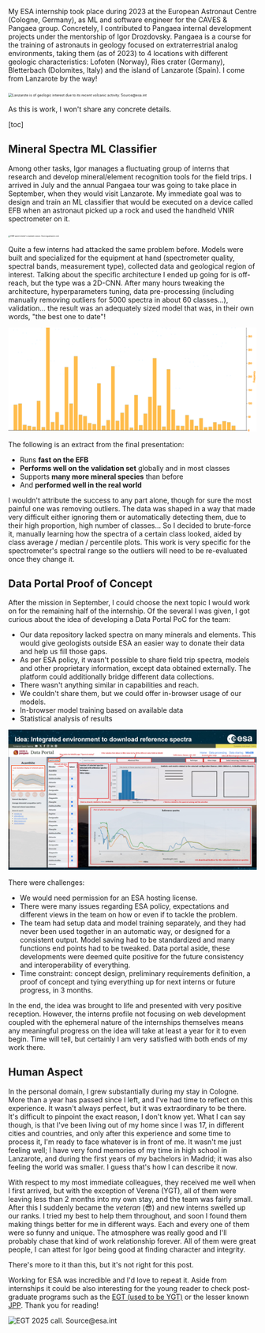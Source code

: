 My ESA internship took place during 2023 at the European Astronaut Centre (Cologne, Germany), as ML and software engineer for the CAVES & Pangaea group. Concretely, I contributed to Pangaea internal development projects under the mentorship of Igor Drozdovsky. Pangaea is a course for the training of astronauts in geology focused on extraterrestrial analog environments, taking them (as of 2023) to 4 locations with different geologic characteristics: Lofoten (Norway), Ries crater (Germany), Bletterbach (Dolomites, Italy) and the island of Lanzarote (Spain). I come from Lanzarote by the way!

<img src="https://www.esa.int/var/esa/storage/images/esa_multimedia/images/2019/01/lunar_setting/19205792-1-eng-GB/Lunar_setting_pillars.jpg" alt="Lanzarote is of geologic interest due to its recent volcanic activity. Source@esa.int" style="zoom:50%;" />

As this is work, I won't share any concrete details.

[toc]

## Mineral Spectra ML Classifier

Among other tasks, Igor manages a fluctuating group of interns that research and develop mineral/element recognition tools for the field trips. I arrived in July and the annual Pangaea tour was going to take place in September, when they would visit Lanzarote. My immediate goal was to design and train an ML classifier that would be executed on a device called EFB when an astronaut picked up a rock and used the handheld VNIR spectrometer on it.

<img src="https://m.media-amazon.com/images/I/5157F1MUymL.jpg" alt="VNIR spectrometer's example output. Source@amazon.com" style="zoom: 25%;" />

Quite a few interns had attacked the same problem before. Models were built and specialized for the equipment at hand (spectrometer quality, spectral bands, measurement type), collected data and geological region of interest. Talking about the specific architecture I ended up going for is off-reach, but the type was a 2D-CNN. After many hours tweaking the architecture,  hyperparameters tuning, data pre-processing (including manually removing outliers for 5000 spectra in about 60 classes...), validation... the result was an adequately sized model that was, in their own words, "the best one to date"!

<img src="assets/esa-internship-classImbalance.jpg" alt="One of the main challenges: class imbalance. Every column represents #samples per class." style="zoom: 50%;" />

The following is an extract from the final presentation:

- Runs **fast on the EFB**
- **Performs well on the validation set** globally and in most classes
- Supports **many more mineral species** than before
- And **performed well in the real world**

I wouldn't attribute the success to any part alone, though for sure the most painful one was removing outliers. The data was shaped in a way that made very difficult either ignoring them or automatically detecting them, due to their high proportion, high number of classes... So I decided to brute-force it, manually learning how the spectra of a certain class looked, aided by class average / median / percentile plots. This work is very specific for the spectrometer's spectral range so the outliers will need to be re-evaluated once they change it.



## Data Portal Proof of Concept

After the mission in September, I could choose the next topic I would work on for the remaining half of the internship. Of the several I was given, I got curious about the idea of developing a Data Portal PoC for the team:

- Our data repository lacked spectra on many minerals and elements. This would give geologists outside ESA an easier way to donate their data and help us fill those gaps.
- As per ESA policy, it wasn't possible to share field trip spectra, models and other proprietary information, except data obtained externally. The platform could additionally bridge different data collections.
- There wasn't anything similar in capabilities and reach.
- We couldn't share them, but we could offer in-browser usage of our models.
- In-browser model training based on available data
- Statistical analysis of results

<img src="assets/esa-internship-dataportal.jpg" alt="Pitched idea for a proposed, more advanced section of the portal." style="zoom: 80%;" />

There were challenges:

- We would need permission for an ESA hosting license.
- There were many issues regarding ESA policy, expectations and different views in the team on how or even if to tackle the problem.
- The team had setup data and model training separately, and they had never been used together in an automatic way, or designed for a consistent output. Model saving had to be standardized and many functions end points had to be tweaked. Data portal aside, these developments were deemed quite positive for the future consistency and interoperability of everything.
- Time constraint: concept design, preliminary requirements definition, a proof of concept and tying everything up for next interns or future progress, in 3 months.

In the end, the idea was brought to life and presented with very positive reception. However, the interns profile not focusing on web development coupled with the ephemeral nature of the internships themselves means any meaningful progress on the idea will take at least a year for it to even begin. Time will tell, but certainly I am very satisfied with both ends of my work there. 



## Human Aspect

In the personal domain, I grew substantially during my stay in Cologne. More than a year has passed since I left, and I've had time to reflect on this experience. It wasn't always perfect, but it was extraordinary to be there. It's difficult to pinpoint the exact reason, I don't know yet. What I can say though, is that I've been living out of my home since I was 17, in different cities and countries, and only after this experience and some time to process it, I'm ready to face whatever is in front of me. It wasn't me just feeling well; I have very fond memories of my time in high school in Lanzarote, and during the first years of my bachelors in Madrid; it was also feeling the world was smaller. I guess that's how I can describe it now.

With respect to my most immediate colleagues, they received me well when I first arrived, but with the exception of Verena (YGT), all of them were leaving less than 2 months into my own stay, and the team was fairly small. After this I suddenly became the *veteran* (:sunglasses:) and new interns swelled up our ranks. I tried my best to help them throughout, and soon I found them making things better for me in different ways. Each and every one of them were so funny and unique. The atmosphere was really good and I'll probably chase that kind of work relationship forever. All of them were great people, I can attest for Igor being good at finding character and integrity.

There's more to it than this, but it's not right for this post.



Working for ESA was incredible and I'd love to repeat it. Aside from internships it could be also interesting for the young reader to check post-graduate programs such as the [EGT (used to be YGT)](https://www.esa.int/About_Us/Careers_at_ESA/Graduates_ESA_Graduate_Trainees) or the lesser known [JPP](https://www.esa.int/About_Us/Careers_at_ESA/Junior_Professional_Programme). Thank you for reading!

<img src="https://www.esa.int/var/esa/storage/images/esa_multimedia/images/2022/01/esa_graduate_trainee_programme/23903523-3-eng-GB/ESA_Graduate_Trainee_Programme_article.png" alt="EGT 2025 call. Source@esa.int"  />

